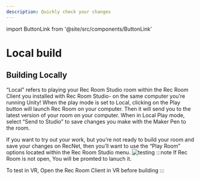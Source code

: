 ```yaml
---
description: Quickly check your changes
---
```



import ButtonLink from '@site/src/components/ButtonLink'

# Local build


## Building Locally
“Local” refers to playing your Rec Room Studio room within the Rec Room Client you installed with Rec Room Studio- on the same computer you’re running Unity! When the play mode is set to Local, clicking on the Play button will launch Rec Room on your computer. Then it will send you to the latest version of your room on your computer. When in Local Play mode, select “Send to Studio” to save changes you make with the Maker Pen to the room.

If you want to try out your work, but you’re not ready to build your room and save your changes on RecNet, then you’ll want to use the “Play Room” options located within the Rec Room Studio menu.
![testing](/img/testing.png)
:::note
If Rec Room is not open, You will be promted to lanuch it.

To test in VR, Open the Rec Room Client in VR before building
:::



